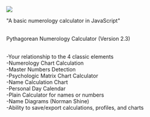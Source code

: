 <img src="https://i.imgur.com/DNoV6Yk.png">

"A basic numerology calculator in JavaScript"<br><br>

Pythagorean Numerology Calculator (Version 2.3)<br><br>

-Your relationship to the 4 classic elements<br>
-Numerology Chart Calculation<br>
-Master Numbers Detection<br>
-Psychologic Matrix Chart Calculator<br>
-Name Calculation Chart<br>
-Personal Day Calendar<br>
-Plain Calculator for names or numbers<br>
-Name Diagrams (Norman Shine)<br>
-Ability to save/export calculations, profiles, and charts
